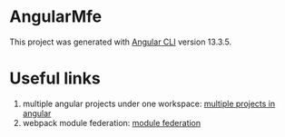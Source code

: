 # AngularMfe

This project was generated with [Angular CLI](https://github.com/angular/angular-cli) version 13.3.5.

# Useful links

1. multiple angular projects under one workspace: [multiple projects in angular](https://angular.io/guide/file-structure#multiple-projects)
2. webpack module federation: [module federation](https://www.angulararchitects.io/en/aktuelles/the-microfrontend-revolution-module-federation-in-webpack-5/)
